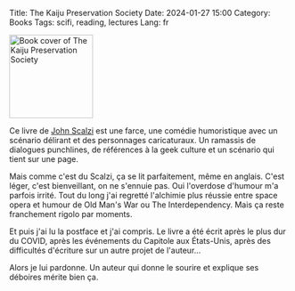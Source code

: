 Title: The Kaiju Preservation Society
Date: 2024-01-27 15:00
Category: Books
Tags: scifi, reading, lectures
Lang: fr

<img src="https://m.media-amazon.com/images/I/813LiRGkMOL._SL1500_.jpg" alt="Book cover of The Kaiju Preservation Society" width="150" height="auto">

Ce livre de [John Scalzi](https://whatever.scalzi.com/) est une farce, une comédie humoristique avec un scénario délirant et des personnages caricaturaux. Un ramassis de dialogues punchlines, de références à la geek culture et un scénario qui tient sur une page.

Mais comme c'est du Scalzi, ça se lit parfaitement, même en anglais. C'est léger, c'est bienveillant, on ne s'ennuie pas. Oui l'overdose d'humour m'a parfois irrité. Tout du long j'ai regretté l'alchimie plus réussie entre space opera et humour de Old Man's War ou The Interdependency. Mais ça reste franchement rigolo par moments.

Et puis j'ai lu la postface et j'ai compris. Le livre a été écrit après le plus dur du COVID, après les événements du Capitole aux États-Unis, après des difficultés d'écriture sur un autre projet de l'auteur...

Alors je lui pardonne. Un auteur qui donne le sourire et explique ses déboires mérite bien ça.
